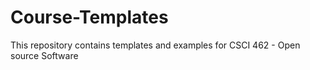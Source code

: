 # Course-Templates
This repository contains templates and examples for CSCI 462 - Open source Software
